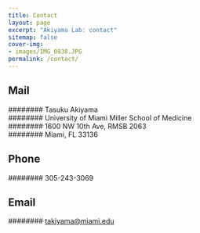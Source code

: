 ```yaml
---
title: Contact
layout: page
excerpt: "Akiyama Lab: contact"
sitemap: false
cover-img: 
- images/IMG_0838.JPG
permalink: /contact/
---
```


## Mail   
######## Tasuku Akiyama  
######## University of Miami Miller School of Medicine    
######## 1600 NW 10th Ave, RMSB 2063   
######## Miami, FL 33136

## Phone  
######## 305-243-3069

## Email  
######## [takiyama@miami.edu](mailto:takiyama@miami.edu)
